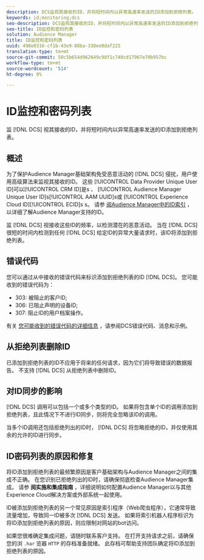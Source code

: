 ```yaml
---
description: DCS监视其接收的ID，并将短时间内以异常高速率发送的ID添加到拒绝列表。
keywords: id;monitoring;dcs
seo-description: DCS监视其接收的ID，并将短时间内以异常高速率发送的ID添加到拒绝列表。
seo-title: ID监控和密码列表
solution: Audience Manager
title: ID监控和密码列表
uuid: 498e0316-cf1b-43e9-88ba-338ee0daf225
translation-type: tm+mt
source-git-commit: 50c5b654d962649c98f1c740cd17967e70b957bc
workflow-type: tm+mt
source-wordcount: '514'
ht-degree: 0%

---
```



# ID监控和密码列表

监 [!DNL DCS] 视其接收的ID，并将短时间内以异常高速率发送的ID添加到拒绝列表。

## 概述

为了保护Audience Manager基础架构免受恶意活动的 [!DNL DCS] 侵扰，用户使用高级算法来监视其接收的ID。 这些 [!UICONTROL Data Provider Unique User ID]可以[!UICONTROL CRM ID]是s 、 [!UICONTROL Audience Manager Unique User ID]s[!UICONTROL AAM UUID]s或 [!UICONTROL Experience Cloud ID][!UICONTROL ECID]s s。 请参 [阅Audience Manager中的ID索引](../../../reference/ids-in-aam.md) ，以详细了解Audience Manager支持的ID。

监 [!DNL DCS] 视接收这些ID的频率，以检测潜在的恶意活动。 当在 [!DNL DCS] 很短的时间内检测到任何 [!DNL DCS] 给定ID的异常大量请求时，该ID将添加到拒绝列表。

## 错误代码

您可以通过从中接收的错误代码来标识添加到拒绝列表的ID [!DNL DCS]。 您可能收到的错误代码为：

* 303: 被阻止的客户ID;
* 306: 已阻止声明的设备ID;
* 307: 阻止ID的用户档案操作。

有关 [您可能收到的错误代码的详细信息](dcs-error-codes.md) ，请参阅DCS错误代码、消息和示例。

## 从拒绝列表删除ID

已添加到拒绝列表的ID不应用于将来的任何请求，因为它们将导致错误的数据报告。 不支持 [!DNL DCS] 从拒绝列表中删除ID。

## 对ID同步的影响

[!DNL DCS] 调用可以包括一个或多个类型的ID。 如果将包含单个ID的调用添加到拒绝列表，且此情况下不进行ID同步，则将完全忽略该ID的调用。

当多个ID调用还包括拒绝列出的ID时， [!DNL DCS] 将忽略拒绝的ID，并仅使用其余的允许的ID进行同步。

## ID密码列表的原因和修复

将ID添加到拒绝列表的最频繁原因是客户基础架构与Audience Manager之间的集成不正确。 在您识别已拒绝列出的ID时，请确保彻底检查Audience Manager集成。 请参 **阅实施和集成指南** ，详细说明如何配置Audience Manager以与其他Experience Cloud解决方案或外部系统一起使用。

ID被添加到拒绝列表的另一个常见原因是索引程序（Web爬虫程序），它通常导致流量增加，导致同一ID被多次 [!DNL DCS] 发送。 如果将索引机器人程序标识为将ID添加到拒绝列表的原因，则应限制对网站的bot访问。

如果您很难确定集成问题，请随时联系客户支持。 在打开支持请求之前，请确保您的浏 `.har` 览器 `HTTP` 的存档准备就绪。 此存档可帮助支持团队确定将ID添加到拒绝列表的原因。